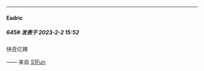 
*****

####  Eadric  
##### 645#       发表于 2023-2-2 15:52

快百亿辣

—— 来自 [S1Fun](https://s1fun.koalcat.com)

